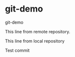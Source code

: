 # git-demo

git-demo

This line from remote repository.

This line from local repository

Test commit
